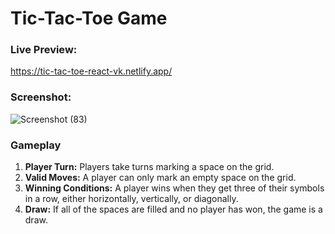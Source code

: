# Tic-Tac-Toe Game

### Live Preview:
https://tic-tac-toe-react-vk.netlify.app/

### Screenshot:
![Screenshot (83)](https://github.com/Vijaykrishna31/PRODIGY_WD_03/assets/138977952/15b19088-cba3-4c4e-9373-3189b902dd1a)

### Gameplay
1. **Player Turn:** Players take turns marking a space on the grid.
2. **Valid Moves:** A player can only mark an empty space on the grid.
3. **Winning Conditions:** A player wins when they get three of their symbols in a row, either horizontally, vertically, or diagonally.
4. **Draw:** If all of the spaces are filled and no player has won, the game is a draw.
